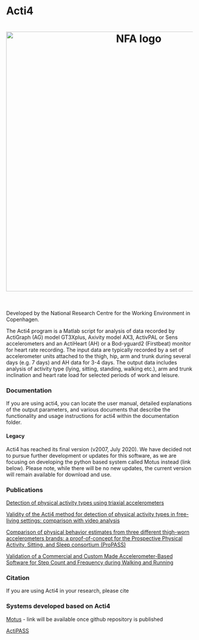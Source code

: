 # Acti4
<h1 align="center">
<img src="https://nfa.dk/sites/nfa/nfa_logo.png" width="700" alt="NFA logo" title="NFA logo">
</h1><br>

Developed by the National Research Centre for the Working Environment in Copenhagen.


The Acti4 program is a Matlab script for analysis of data recorded by ActiGraph (AG) model GT3Xplus, Axivity model AX3, ActivPAL or Sens accelerometers and an ActiHeart (AH) or a Bod-yguard2 (Firstbeat) monitor for heart rate recording. The input data are typically recorded by a set of accelerometer units attached to the thigh, hip, arm and trunk during several days (e.g. 7 days) and AH data for 3-4 days. The output data includes analysis of activity type (lying, sitting, standing, walking etc.), arm and trunk inclination and heart rate load for selected periods of work and leisure.

### Documentation
If you are using acti4, you can locate the user manual, detailed explanations of the output parameters, and various documents that describe the functionality and usage instructions for acti4 within the documentation folder.

#### Legacy
Acti4 has reached its final version (v2007, July 2020). We have decided not to pursue further development or updates for this software, as we are focusing on developing the python based system called Motus instead (link below). Please note, while there will be no new updates, the current version will remain available for download and use.

### Publications

[Detection of physical activity types using triaxial accelerometers](https://pubmed.ncbi.nlm.nih.gov/23249722/)

[Validity of the Acti4 method for detection of physical activity types in free-living settings: comparison with video analysis](https://pubmed.ncbi.nlm.nih.gov/25588819/)

[Comparison of physical behavior estimates from three different thigh-worn accelerometers brands: a proof-of-concept for the Prospective Physical Activity, Sitting, and Sleep consortium (ProPASS)](https://ijbnpa.biomedcentral.com/articles/10.1186/s12966-019-0835-0)

[Validation of a Commercial and Custom Made Accelerometer-Based Software for Step Count and Frequency during Walking and Running](https://www.longdom.org/open-access/validation-of-a-commercial-and-custom-made-accelerometerbased-software-for-step-count-and-frequency-during-walking-and-r-20442.html)

### Citation

If you are using Acti4 in your research, please cite 

### Systems developed based on Acti4

[Motus](https://github.com/motus-nfa/Motus) - link will be available once github repository is published

[ActiPASS](https://github.com/Ergo-Tools/ActiPASS)
